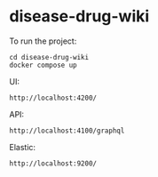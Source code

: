 # disease-drug-wiki

To run the project:
```
cd disease-drug-wiki
docker compose up
```

UI:
```
http://localhost:4200/
```

API:
```
http://localhost:4100/graphql
```

Elastic:
```
http://localhost:9200/
```
